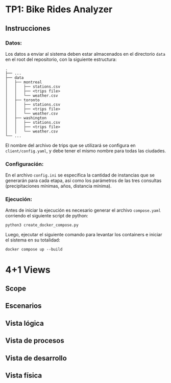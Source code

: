 # TP1: Bike Rides Analyzer

## Instrucciones

### Datos:
Los datos a enviar al sistema deben estar almacenados en el directorio `data` en el root del repositorio, con la siguiente estructura:
```
.
├── ...
├── data
│   ├── montreal
│   │   ├── stations.csv
│   │   ├── <trips file>
│   │   └── weather.csv
│   ├── toronto
│   │   ├── stations.csv
│   │   ├── <trips file>
│   │   └── weather.csv
│   ├── washington
│   │   ├── stations.csv
│   │   ├── <trips file>
│   │   └── weather.csv
└── ...
```

El nombre del archivo de trips que se utilizará se configura en `client/config.yaml`, y debe tener el mismo nombre para todas las ciudades.

### Configuración:
En el archivo `config.ini` se especifica la cantidad de instancias que se generarán para cada etapa, así como los parámetros de las tres consultas (precipitaciones mínimas, años, distancia mínima).

### Ejecución:
Antes de iniciar la ejecución es necesario generar el archivo `compose.yaml` corriendo el siguiente script de python:

```
python3 create_docker_compose.py
```

Luego, ejecutar el siguiente comando para levantar los containers e iniciar el sistema en su totalidad:

```
docker compose up --build
```

# 4+1 Views

## Scope

## Escenarios

## Vista lógica

## Vista de procesos

## Vista de desarrollo

## Vista física



